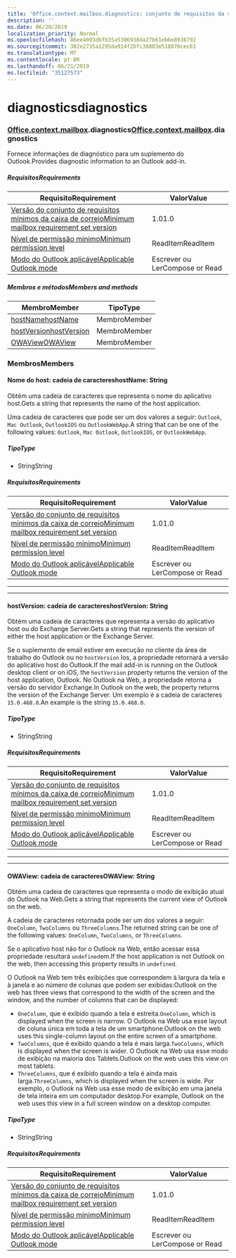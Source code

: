 ```yaml
---
title: 'Office.context.mailbox.diagnostics: conjunto de requisitos da visualização'
description: ''
ms.date: 06/20/2019
localization_priority: Normal
ms.openlocfilehash: 86ee4093dbfb35a5306938da27b61eb6e8936792
ms.sourcegitcommit: 382e2735a1295da914f2bfc38883e518070cec61
ms.translationtype: MT
ms.contentlocale: pt-BR
ms.lasthandoff: 06/21/2019
ms.locfileid: "35127573"
---
```

# <a name="diagnostics"></a><span data-ttu-id="08b22-102">diagnostics</span><span class="sxs-lookup"><span data-stu-id="08b22-102">diagnostics</span></span>

### <a name="officeofficemdcontextofficecontextmdmailboxofficecontextmailboxmddiagnostics"></a><span data-ttu-id="08b22-103">[Office](Office.md)[.context](Office.context.md)[.mailbox](Office.context.mailbox.md).diagnostics</span><span class="sxs-lookup"><span data-stu-id="08b22-103">[Office](Office.md)[.context](Office.context.md)[.mailbox](Office.context.mailbox.md).diagnostics</span></span>

<span data-ttu-id="08b22-104">Fornece informações de diagnóstico para um suplemento do Outlook.</span><span class="sxs-lookup"><span data-stu-id="08b22-104">Provides diagnostic information to an Outlook add-in.</span></span>

##### <a name="requirements"></a><span data-ttu-id="08b22-105">Requisitos</span><span class="sxs-lookup"><span data-stu-id="08b22-105">Requirements</span></span>

|<span data-ttu-id="08b22-106">Requisito</span><span class="sxs-lookup"><span data-stu-id="08b22-106">Requirement</span></span>| <span data-ttu-id="08b22-107">Valor</span><span class="sxs-lookup"><span data-stu-id="08b22-107">Value</span></span>|
|---|---|
|[<span data-ttu-id="08b22-108">Versão do conjunto de requisitos mínimos da caixa de correio</span><span class="sxs-lookup"><span data-stu-id="08b22-108">Minimum mailbox requirement set version</span></span>](/office/dev/add-ins/reference/requirement-sets/outlook-api-requirement-sets)| <span data-ttu-id="08b22-109">1.0</span><span class="sxs-lookup"><span data-stu-id="08b22-109">1.0</span></span>|
|[<span data-ttu-id="08b22-110">Nível de permissão mínimo</span><span class="sxs-lookup"><span data-stu-id="08b22-110">Minimum permission level</span></span>](/outlook/add-ins/understanding-outlook-add-in-permissions)| <span data-ttu-id="08b22-111">ReadItem</span><span class="sxs-lookup"><span data-stu-id="08b22-111">ReadItem</span></span>|
|[<span data-ttu-id="08b22-112">Modo do Outlook aplicável</span><span class="sxs-lookup"><span data-stu-id="08b22-112">Applicable Outlook mode</span></span>](/outlook/add-ins/#extension-points)| <span data-ttu-id="08b22-113">Escrever ou Ler</span><span class="sxs-lookup"><span data-stu-id="08b22-113">Compose or Read</span></span>|

##### <a name="members-and-methods"></a><span data-ttu-id="08b22-114">Membros e métodos</span><span class="sxs-lookup"><span data-stu-id="08b22-114">Members and methods</span></span>

| <span data-ttu-id="08b22-115">Membro</span><span class="sxs-lookup"><span data-stu-id="08b22-115">Member</span></span> | <span data-ttu-id="08b22-116">Tipo</span><span class="sxs-lookup"><span data-stu-id="08b22-116">Type</span></span> |
|--------|------|
| [<span data-ttu-id="08b22-117">hostName</span><span class="sxs-lookup"><span data-stu-id="08b22-117">hostName</span></span>](#hostname-string) | <span data-ttu-id="08b22-118">Membro</span><span class="sxs-lookup"><span data-stu-id="08b22-118">Member</span></span> |
| [<span data-ttu-id="08b22-119">hostVersion</span><span class="sxs-lookup"><span data-stu-id="08b22-119">hostVersion</span></span>](#hostversion-string) | <span data-ttu-id="08b22-120">Membro</span><span class="sxs-lookup"><span data-stu-id="08b22-120">Member</span></span> |
| [<span data-ttu-id="08b22-121">OWAView</span><span class="sxs-lookup"><span data-stu-id="08b22-121">OWAView</span></span>](#owaview-string) | <span data-ttu-id="08b22-122">Membro</span><span class="sxs-lookup"><span data-stu-id="08b22-122">Member</span></span> |

### <a name="members"></a><span data-ttu-id="08b22-123">Membros</span><span class="sxs-lookup"><span data-stu-id="08b22-123">Members</span></span>

#### <a name="hostname-string"></a><span data-ttu-id="08b22-124">Nome do host: cadeia de caracteres</span><span class="sxs-lookup"><span data-stu-id="08b22-124">hostName: String</span></span>

<span data-ttu-id="08b22-125">Obtém uma cadeia de caracteres que representa o nome do aplicativo host.</span><span class="sxs-lookup"><span data-stu-id="08b22-125">Gets a string that represents the name of the host application.</span></span>

<span data-ttu-id="08b22-126">Uma cadeia de caracteres que pode ser um dos valores a seguir: `Outlook`, `Mac Outlook`, `OutlookIOS` ou `OutlookWebApp`.</span><span class="sxs-lookup"><span data-stu-id="08b22-126">A string that can be one of the following values: `Outlook`, `Mac Outlook`, `OutlookIOS`, or `OutlookWebApp`.</span></span>

##### <a name="type"></a><span data-ttu-id="08b22-127">Tipo</span><span class="sxs-lookup"><span data-stu-id="08b22-127">Type</span></span>

*   <span data-ttu-id="08b22-128">String</span><span class="sxs-lookup"><span data-stu-id="08b22-128">String</span></span>

##### <a name="requirements"></a><span data-ttu-id="08b22-129">Requisitos</span><span class="sxs-lookup"><span data-stu-id="08b22-129">Requirements</span></span>

|<span data-ttu-id="08b22-130">Requisito</span><span class="sxs-lookup"><span data-stu-id="08b22-130">Requirement</span></span>| <span data-ttu-id="08b22-131">Valor</span><span class="sxs-lookup"><span data-stu-id="08b22-131">Value</span></span>|
|---|---|
|[<span data-ttu-id="08b22-132">Versão do conjunto de requisitos mínimos da caixa de correio</span><span class="sxs-lookup"><span data-stu-id="08b22-132">Minimum mailbox requirement set version</span></span>](/office/dev/add-ins/reference/requirement-sets/outlook-api-requirement-sets)| <span data-ttu-id="08b22-133">1.0</span><span class="sxs-lookup"><span data-stu-id="08b22-133">1.0</span></span>|
|[<span data-ttu-id="08b22-134">Nível de permissão mínimo</span><span class="sxs-lookup"><span data-stu-id="08b22-134">Minimum permission level</span></span>](/outlook/add-ins/understanding-outlook-add-in-permissions)| <span data-ttu-id="08b22-135">ReadItem</span><span class="sxs-lookup"><span data-stu-id="08b22-135">ReadItem</span></span>|
|[<span data-ttu-id="08b22-136">Modo do Outlook aplicável</span><span class="sxs-lookup"><span data-stu-id="08b22-136">Applicable Outlook mode</span></span>](/outlook/add-ins/#extension-points)| <span data-ttu-id="08b22-137">Escrever ou Ler</span><span class="sxs-lookup"><span data-stu-id="08b22-137">Compose or Read</span></span>|

---
---

#### <a name="hostversion-string"></a><span data-ttu-id="08b22-138">hostVersion: cadeia de caracteres</span><span class="sxs-lookup"><span data-stu-id="08b22-138">hostVersion: String</span></span>

<span data-ttu-id="08b22-139">Obtém uma cadeia de caracteres que representa a versão do aplicativo host ou do Exchange Server.</span><span class="sxs-lookup"><span data-stu-id="08b22-139">Gets a string that represents the version of either the host application or the Exchange Server.</span></span>

<span data-ttu-id="08b22-140">Se o suplemento de email estiver em execução no cliente da área de trabalho do Outlook ou no `hostVersion` Ios, a propriedade retornará a versão do aplicativo host do Outlook.</span><span class="sxs-lookup"><span data-stu-id="08b22-140">If the mail add-in is running on the Outlook desktop client or on iOS, the `hostVersion` property returns the version of the host application, Outlook.</span></span> <span data-ttu-id="08b22-141">No Outlook na Web, a propriedade retorna a versão do servidor Exchange.</span><span class="sxs-lookup"><span data-stu-id="08b22-141">In Outlook on the web, the property returns the version of the Exchange Server.</span></span> <span data-ttu-id="08b22-142">Um exemplo é a cadeia de caracteres `15.0.468.0`.</span><span class="sxs-lookup"><span data-stu-id="08b22-142">An example is the string `15.0.468.0`.</span></span>

##### <a name="type"></a><span data-ttu-id="08b22-143">Tipo</span><span class="sxs-lookup"><span data-stu-id="08b22-143">Type</span></span>

*   <span data-ttu-id="08b22-144">String</span><span class="sxs-lookup"><span data-stu-id="08b22-144">String</span></span>

##### <a name="requirements"></a><span data-ttu-id="08b22-145">Requisitos</span><span class="sxs-lookup"><span data-stu-id="08b22-145">Requirements</span></span>

|<span data-ttu-id="08b22-146">Requisito</span><span class="sxs-lookup"><span data-stu-id="08b22-146">Requirement</span></span>| <span data-ttu-id="08b22-147">Valor</span><span class="sxs-lookup"><span data-stu-id="08b22-147">Value</span></span>|
|---|---|
|[<span data-ttu-id="08b22-148">Versão do conjunto de requisitos mínimos da caixa de correio</span><span class="sxs-lookup"><span data-stu-id="08b22-148">Minimum mailbox requirement set version</span></span>](/office/dev/add-ins/reference/requirement-sets/outlook-api-requirement-sets)| <span data-ttu-id="08b22-149">1.0</span><span class="sxs-lookup"><span data-stu-id="08b22-149">1.0</span></span>|
|[<span data-ttu-id="08b22-150">Nível de permissão mínimo</span><span class="sxs-lookup"><span data-stu-id="08b22-150">Minimum permission level</span></span>](/outlook/add-ins/understanding-outlook-add-in-permissions)| <span data-ttu-id="08b22-151">ReadItem</span><span class="sxs-lookup"><span data-stu-id="08b22-151">ReadItem</span></span>|
|[<span data-ttu-id="08b22-152">Modo do Outlook aplicável</span><span class="sxs-lookup"><span data-stu-id="08b22-152">Applicable Outlook mode</span></span>](/outlook/add-ins/#extension-points)| <span data-ttu-id="08b22-153">Escrever ou Ler</span><span class="sxs-lookup"><span data-stu-id="08b22-153">Compose or Read</span></span>|

---
---

#### <a name="owaview-string"></a><span data-ttu-id="08b22-154">OWAView: cadeia de caracteres</span><span class="sxs-lookup"><span data-stu-id="08b22-154">OWAView: String</span></span>

<span data-ttu-id="08b22-155">Obtém uma cadeia de caracteres que representa o modo de exibição atual do Outlook na Web.</span><span class="sxs-lookup"><span data-stu-id="08b22-155">Gets a string that represents the current view of Outlook on the web.</span></span>

<span data-ttu-id="08b22-156">A cadeia de caracteres retornada pode ser um dos valores a seguir: `OneColumn`, `TwoColumns` ou `ThreeColumns`.</span><span class="sxs-lookup"><span data-stu-id="08b22-156">The returned string can be one of the following values: `OneColumn`, `TwoColumns`, or `ThreeColumns`.</span></span>

<span data-ttu-id="08b22-157">Se o aplicativo host não for o Outlook na Web, então acessar essa propriedade resultará `undefined`em.</span><span class="sxs-lookup"><span data-stu-id="08b22-157">If the host application is not Outlook on the web, then accessing this property results in `undefined`.</span></span>

<span data-ttu-id="08b22-158">O Outlook na Web tem três exibições que correspondem à largura da tela e à janela e ao número de colunas que podem ser exibidas:</span><span class="sxs-lookup"><span data-stu-id="08b22-158">Outlook on the web has three views that correspond to the width of the screen and the window, and the number of columns that can be displayed:</span></span>

*   <span data-ttu-id="08b22-159">`OneColumn`, que é exibido quando a tela é estreita.</span><span class="sxs-lookup"><span data-stu-id="08b22-159">`OneColumn`, which is displayed when the screen is narrow.</span></span> <span data-ttu-id="08b22-160">O Outlook na Web usa esse layout de coluna única em toda a tela de um smartphone.</span><span class="sxs-lookup"><span data-stu-id="08b22-160">Outlook on the web uses this single-column layout on the entire screen of a smartphone.</span></span>
*   <span data-ttu-id="08b22-161">`TwoColumns`, que é exibido quando a tela é mais larga.</span><span class="sxs-lookup"><span data-stu-id="08b22-161">`TwoColumns`, which is displayed when the screen is wider.</span></span> <span data-ttu-id="08b22-162">O Outlook na Web usa esse modo de exibição na maioria dos Tablets.</span><span class="sxs-lookup"><span data-stu-id="08b22-162">Outlook on the web uses this view on most tablets.</span></span>
*   <span data-ttu-id="08b22-163">`ThreeColumns`, que é exibido quando a tela é ainda mais larga.</span><span class="sxs-lookup"><span data-stu-id="08b22-163">`ThreeColumns`, which is displayed when the screen is wide.</span></span> <span data-ttu-id="08b22-164">Por exemplo, o Outlook na Web usa esse modo de exibição em uma janela de tela inteira em um computador desktop.</span><span class="sxs-lookup"><span data-stu-id="08b22-164">For example, Outlook on the web uses this view in a full screen window on a desktop computer.</span></span>

##### <a name="type"></a><span data-ttu-id="08b22-165">Tipo</span><span class="sxs-lookup"><span data-stu-id="08b22-165">Type</span></span>

*   <span data-ttu-id="08b22-166">String</span><span class="sxs-lookup"><span data-stu-id="08b22-166">String</span></span>

##### <a name="requirements"></a><span data-ttu-id="08b22-167">Requisitos</span><span class="sxs-lookup"><span data-stu-id="08b22-167">Requirements</span></span>

|<span data-ttu-id="08b22-168">Requisito</span><span class="sxs-lookup"><span data-stu-id="08b22-168">Requirement</span></span>| <span data-ttu-id="08b22-169">Valor</span><span class="sxs-lookup"><span data-stu-id="08b22-169">Value</span></span>|
|---|---|
|[<span data-ttu-id="08b22-170">Versão do conjunto de requisitos mínimos da caixa de correio</span><span class="sxs-lookup"><span data-stu-id="08b22-170">Minimum mailbox requirement set version</span></span>](/office/dev/add-ins/reference/requirement-sets/outlook-api-requirement-sets)| <span data-ttu-id="08b22-171">1.0</span><span class="sxs-lookup"><span data-stu-id="08b22-171">1.0</span></span>|
|[<span data-ttu-id="08b22-172">Nível de permissão mínimo</span><span class="sxs-lookup"><span data-stu-id="08b22-172">Minimum permission level</span></span>](/outlook/add-ins/understanding-outlook-add-in-permissions)| <span data-ttu-id="08b22-173">ReadItem</span><span class="sxs-lookup"><span data-stu-id="08b22-173">ReadItem</span></span>|
|[<span data-ttu-id="08b22-174">Modo do Outlook aplicável</span><span class="sxs-lookup"><span data-stu-id="08b22-174">Applicable Outlook mode</span></span>](/outlook/add-ins/#extension-points)| <span data-ttu-id="08b22-175">Escrever ou Ler</span><span class="sxs-lookup"><span data-stu-id="08b22-175">Compose or Read</span></span>|
